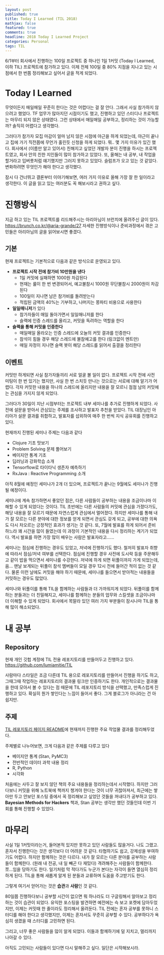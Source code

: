 ```yaml
---
layout: post
published: true
title: Today I Learned (TIL 2018)
mathjax: false
featured: true
comments: true
headline: 2018 Today I Learned Project
categories: Personal
tags: TIL
---
```


6/1부터 회사에서 진행하는 100일 프로젝트 중 하나인 1일 1커밋 (Today I Learned, 이하 TIL) 프로젝트에 참가하고 있다. 이제 전체 100일 중 80% 지점을 지나고 있는 시점에서 한 번쯤 정리해보고 싶어서 글을 적게 되었다.


# Today I Learned

무엇이든지 매일매일 꾸준히 한다는 것은 어렵다는 걸 잘 안다. 그래서 사실 참가하지 않으려고 했었다. TF 업무가 많아지던 시점이기도 했고, 진행하고 있던 스터디나 프로젝트는 마무리 되지 않은 상태였다. 그런 상태에서 매일매일 공부하고, 정리하는 것이 가능할까? 솔직히 어렵다고 생각했다. 

그러다가 참가자 모집 마감이 얼마 남지 않은 시점에 야근을 하게 되었는데, 야근이 끝나고 집에 가기 직전쯤에 무언가 홀린듯 신청을 하게 되었다. 뭐.. 몇 가지 이유가 있긴 했다. 회사에서 (이름만 알고 있어서) 친해지고 싶었던 개발자 분이 진행을 하시는 프로젝트였고, 회사 안의 친한 지인들이 많이 참가하고 있었다. 또, 올해는 내 공부, 내 작업을 할거라고 입버릇처럼 얘기했지만 그러지 못하고 있었다. 슬럼프가 오고 있는 것 같았다. 변화하려면 무엇인가 해야 한다고 생각했다.

잠시 다 건너뛰고 결론부터 이야기해보면, 여러 가지 이유로 올해 가장 잘 한 일이라고 생각한다. 이 글을 읽고 있는 여러분도 꼭 해보시라고 권하고 싶다.


# 진행방식

지금 하고 있는 TIL 프로젝트를 리드해주시는 아리아님이 브런치에 올려주신 글이 있다. <https://brunch.co.kr/@aria-grande/27> 자세한 진행방식이나 준비과정에서 겪은 고민들은 아리아님의 글을 읽어보시면 좋겠다. 

## 기본

현재 프로젝트는 기본적으로 다음과 같은 방식으로 운영되고 있다.

- **프로젝트 시작 전에 참가비 10만원을 낸다**
    - 1일 커밋에 실패하면 1000원 차감된다
    - 현재는 룰이 한 번 변경되어서, 예고불참시 1000원 무단불참시 2000원이 차감된다
    - 100일이 지나면 남은 참가비를 돌려받는다
    - 적립된 금액의 40%는 기부하고, 나머지는 쫑파티 비용으로 사용한다
- **일일매니저**가 있다
    - 참가자들이 매일 돌아가면서 일일매니저를 한다
    - 슬랙에 인증 스레드를 올리고, 커밋을 독려하는 역할을 한다
- **슬랙을 통해 커밋을 인증한다**
    - 매일매일 올라오는 인증 스레드에 오늘의 커밋 결과를 인증한다
    - 참석이 힘들 경우 해당 스레드에 불참예고를 한다 (링크없이 멘트만)
    - 매일 자정이 지나면 슬랙 봇이 해당 스레드를 읽어서 출결을 정리한다

## 이벤트

커밋만 하게되면 사실 참가자들끼리 서로 얼굴 볼 일이 없다. 프로젝트 시작 전에 사전 미팅이 한 번 있기는 했지만, 사실 한 번 스치듯 만나는 것으로는 서로에 대해 알기가 어렵다. 각자 커밋한 내용을 하나의 스레드에 올리지만 내용을 잘 모르니 점점 남의 커밋에는 관심을 가지지 않게 되었다. 

그러다가 30일이 지난 시점부터는 프로젝트 내부 세미나를 추가로 진행하게 되었다. 사전에 설문을 받아서 관심있는 주제를 조사하고 발표자 추천을 받았다. TIL 대장님인 아리아가 설문 결과를 취합하고, 발표자를 섭외하여 매주 한 번씩 지식 공유회를 진행하고 있다.

현재까지 진행된 세미나 주제는 다음과 같다

- Clojure 기초 맛보기
- Problem Solving 문제 풀어보기
- 베이지안 통계 기초
- 딥러닝과 강화학습 소개
- Tensorflow로 타이타닉 생존자 예측하기
- RxJava : Reactive Programming 소개

아직 8월에 예정인 세미나가 2개 더 있으며, 프로젝트가 끝나는 9월에도 세미나가 진행될 예정이다.

세미나에 계속 참가하면서 좋았던 점은, 다른 사람들이 공부하는 내용을 조금이나마 이해할 수 있게 되었다는 것이다. TIL 초반에는 다른 사람들의 커밋에 관심을 가졌다가도, 해당 내용을 잘 모르기 때문에 자연스럽게 관심에서 멀어졌다. 하지만 세미나를 통해 내가 잘 모르는 다른 분야에 대한 정보를 얻게 되면서 관심도 갖게 되고, 공부에 대한 의욕도 다시 차오르는 긍정적인 효과가 생기는 것 같다. 또, 7월에 발표를 하게 되어서 준비하느라 꽤 시간을 많이 들였는데 이 과정이 기본적인 내용을 다시 정리하는 계기가 되었다. 역시 발표를 하면 가장 많이 배우는 사람은 발표자라고......

세미나는 점심에 진행하는 경우도 있었고, 저녁에 진행하기도 했다. 철저히 발표자 취향에 따라서 점심/저녁 여부를 선택한다. 점심에 진행할 경우 사전에 도시락 등을 주문해두고 같이 밥을 먹으면서 세미나를 수강한다. 저녁에 하게 되면 뒤풀이까지 가게 되었는데, 음... 맨날 보게되는 뒤풀이 참석 멤버들이 모일 경우 12시 전에 들어간 적이 없는 것 같다. 물론 이런 날에도 커밋을 해야 하기 때문에, 세미나를 들으면서 받아적는 내용들을 커밋하는 경우도 많았다.

세미나와 뒤풀이를 통해 TIL을 함께하는 사람들과 더 가까워지게 되었다. 뒤풀이를 함께하는 분들과는 더 친밀해지고, 세미나를 함께하는 분들의 업무와 스킬셋을 조금이나마 더 이해할 수 있게 되었다. 회사에서 목말라 있던 여러 가지 부분들이 잠시나마 TIL을 통해 많이 해소되었다.


# 내 공부

## Repository

현재 개인 깃헙 계정에 TIL 전용 레포지토리를 만들어두고 진행하고 있다. <https://github.com/lumiamitie/TIL>

사람마다 스타일은 조금 다른데 TIL 용으로 레포지토리를 만들어서 진행을 하기도 하고, 그때그때 작업하는 레포지토리의 결과물 링크만 인증하기도 한다. 개인적으로는 결과물을 한데 모아서 볼 수 있다는 점 때문에 TIL 레포지토리 방식을 선택했고, 만족스럽게 진행하고 있다. 확실히 뭔가 쌓인다는 느낌이 들어서 좋다. 그게 블로그가 아니라는 건 아쉽지만. 

## 주제

[TIL 레포지토리 페이지 README](https://github.com/lumiamitie/TIL/blob/master/README.md)에 현재까지 진행한 주요 작업물 결과를 정리해두었다. 

주제별로 나누어보면, 크게 다음과 같은 주제를 다루고 있다

- 베이지안 통계 (Stan, PyMC3)
- 전반적인 데이터 과학 내용 정리
- R, Python
- 시각화

처음에는 사두고 잘 보지 않던 책의 주요 내용들을 정리하는데서 시작했다. 하지만 그러다보니 커밋을 위해 노트북에 책까지 챙겨야 한다는 것이 너무 귀찮아져서, 최근에는 쌓아만 두고 안보던 포스팅 중에서 꼭 정리해보고 싶었던 것들을 꺼내다가 공부하고 있다. **Bayesian Methods for Hackers** 책과, Stan 공부는 생각만 했던 것들인데 이번 기회를 통해 진행할 수 있었다.


# 마무리

사실 1일 1커밋이라는거, 들어본적 있지만 못하고 있던 사람들도 많을거다. 나도 그랬고. 혼자서 진행한다는 것은 생각보다 더 어려운 것 같다. 타협하기도 쉽고, 강제성을 부여하기도 어렵다. 하지만 함께하는 것은 다르다. 내가 잘 모르는 다른 분야를 공부하는 사람들이 함께한다. (원래 내 전공, 내 일 빼곤 다 재밌다) 격려해주는 사람들이 함께한다. 쪼...임을 당하기도 한다. 일기처럼 막 적다가도 누군가 본다는 자각이 들면 열심히 정리하게 된다. TIL을 통해 새롭게 알게 된 분들과 교류하며 도움을 주고받기도 한다. 

그렇게 여기서 얻어가는 것은 **습관**과 **사람**인 것 같다. 

80일쯤 진행하다보니 공부할 시간이 없으면 뭐 하나라도 더 구글링해서 알아보고 정리하는 것이 습관이 되었다. 유익한 포스팅을 발견하면 예전에는 슥 보고 포켓에 담아두었지만, 이제는 커밋때 한 줄이라도 정리해서 올려둔다. TIL 전에는 혼자 공부를 못하니 스터디를 해야 한다고 생각했지만, 이제는 혼자서도 꾸준히 공부할 수 있다. 공부하다가 욕심히 생겼을 때 스터디를 고민하면 된다. 

그리고, 너무 좋은 사람들을 많이 알게 되었다. 이들과 함께하기에 덜 지치고, 멀리까지 나아갈 수 있다.

아직도 고민되는 사람들이 있다면 다시 말해주고 싶다. 일단은 시작해보시라.
